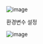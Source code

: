 ![image](https://github.com/Bottomdeal/WebGoat/assets/120577570/ca74a134-fac8-4353-9727-fb05a536b413)

환경변수 설정

![image](https://github.com/Bottomdeal/WebGoat/assets/120577570/d2d51caf-192a-4755-90a2-9921f93e9981)
